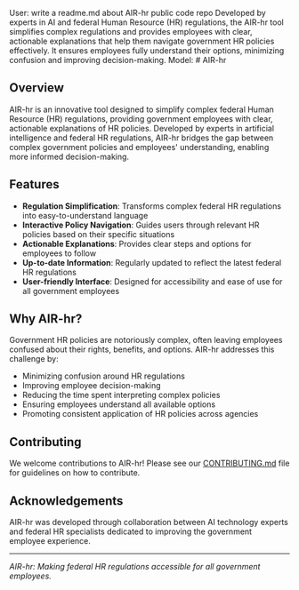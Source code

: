 User: write a readme.md about AIR-hr public code repo Developed by experts in AI and federal Human Resource (HR) regulations, the AIR-hr tool simplifies complex regulations and provides employees with clear, actionable explanations that help them navigate government HR policies effectively. It ensures employees fully understand their options, minimizing confusion and improving decision-making.
Model: # AIR-hr

## Overview

AIR-hr is an innovative tool designed to simplify complex federal Human Resource (HR) regulations, providing government employees with clear, actionable explanations of HR policies. Developed by experts in artificial intelligence and federal HR regulations, AIR-hr bridges the gap between complex government policies and employees' understanding, enabling more informed decision-making.

## Features

- **Regulation Simplification**: Transforms complex federal HR regulations into easy-to-understand language
- **Interactive Policy Navigation**: Guides users through relevant HR policies based on their specific situations
- **Actionable Explanations**: Provides clear steps and options for employees to follow
- **Up-to-date Information**: Regularly updated to reflect the latest federal HR regulations
- **User-friendly Interface**: Designed for accessibility and ease of use for all government employees

## Why AIR-hr?

Government HR policies are notoriously complex, often leaving employees confused about their rights, benefits, and options. AIR-hr addresses this challenge by:

- Minimizing confusion around HR regulations
- Improving employee decision-making
- Reducing the time spent interpreting complex policies
- Ensuring employees understand all available options
- Promoting consistent application of HR policies across agencies

## Contributing

We welcome contributions to AIR-hr! Please see our [CONTRIBUTING.md](CONTRIBUTING.md) file for guidelines on how to contribute.


## Acknowledgements

AIR-hr was developed through collaboration between AI technology experts and federal HR specialists dedicated to improving the government employee experience.

---

*AIR-hr: Making federal HR regulations accessible for all government employees.*